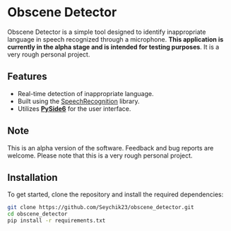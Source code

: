 # Obscene Detector

Obscene Detector is a simple tool designed to identify inappropriate language in speech recognized through a microphone. **This application is currently in the alpha stage and is intended for testing purposes**. It is a very rough personal project.

## Features
- Real-time detection of inappropriate language.
- Built using the [SpeechRecognition](https://github.com/Uberi/speech_recognition) library.
- Utilizes **[PySide6](https://pyside.org/)** for the user interface.

## Note
This is an alpha version of the software. Feedback and bug reports are welcome. Please note that this is a very rough personal project.

## Installation
To get started, clone the repository and install the required dependencies:

```bash
git clone https://github.com/Seychik23/obscene_detector.git
cd obscene_detector
pip install -r requirements.txt

